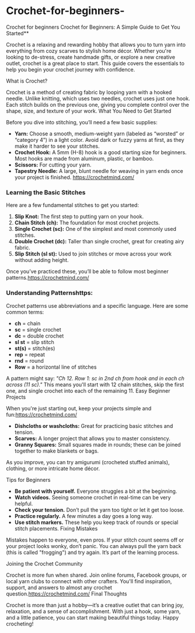 # Crochet-for-beginners-
Crochet for beginners 
Crochet for Beginners: A Simple Guide to Get You Started**

Crochet is a relaxing and rewarding hobby that allows you to turn yarn into everything from cozy scarves to stylish home décor. Whether you're looking to de-stress, create handmade gifts, or explore a new creative outlet, crochet is a great place to start. This guide covers the essentials to help you begin your crochet journey with confidence.

What is Crochet?

Crochet is a method of creating fabric by looping yarn with a hooked needle. Unlike knitting, which uses two needles, crochet uses just one hook. Each stitch builds on the previous one, giving you complete control over the shape, size, and texture of your work.
 What You Need to Get Started

Before you dive into stitching, you’ll need a few basic supplies:

- **Yarn:** Choose a smooth, medium-weight yarn (labeled as “worsted” or “category 4”) in a light color. Avoid dark or fuzzy yarns at first, as they make it harder to see your stitches.
- **Crochet Hook:** A 5mm (H-8) hook is a good starting size for beginners. Most hooks are made from aluminum, plastic, or bamboo.
- **Scissors:** For cutting your yarn.
- **Tapestry Needle:** A large, blunt needle for weaving in yarn ends once your project is finished.
https://crochetmind.com/
### Learning the Basic Stitches

Here are a few fundamental stitches to get you started:

1. **Slip Knot:** The first step to putting yarn on your hook.
2. **Chain Stitch (ch):** The foundation for most crochet projects.
3. **Single Crochet (sc):** One of the simplest and most commonly used stitches.
4. **Double Crochet (dc):** Taller than single crochet, great for creating airy fabric.
5. **Slip Stitch (sl st):** Used to join stitches or move across your work without adding height.

Once you’ve practiced these, you’ll be able to follow most beginner patterns.https://crochetmind.com/

### Understanding Patternshttps: 

Crochet patterns use abbreviations and a specific language. Here are some common terms:

- **ch** = chain
- **sc** = single crochet
- **dc** = double crochet
- **sl st** = slip stitch
- **st(s)** = stitch(es)
- **rep** = repeat
- **rnd** = round
- **Row** = a horizontal line of stitches

A pattern might say: *"Ch 12. Row 1: sc in 2nd ch from hook and in each ch across (11 sc)."* This means you'll start with 12 chain stitches, skip the first one, and single crochet into each of the remaining 11.
 Easy Beginner Projects

When you're just starting out, keep your projects simple and fun:https://crochetmind.com/

- **Dishcloths or washcloths:** Great for practicing basic stitches and tension.
- **Scarves:** A longer project that allows you to master consistency.
- **Granny Squares:** Small squares made in rounds; these can be joined together to make blankets or bags.

As you improve, you can try amigurumi (crocheted stuffed animals), clothing, or more intricate home décor.

Tips for Beginners

- **Be patient with yourself.** Everyone struggles a bit at the beginning.
- **Watch videos.** Seeing someone crochet in real-time can be very helpful.
- **Check your tension.** Don’t pull the yarn too tight or let it get too loose.
- **Practice regularly.** A few minutes a day goes a long way.
- **Use stitch markers.** These help you keep track of rounds or special stitch placements.
Fixing Mistakes

Mistakes happen to everyone, even pros. If your stitch count seems off or your project looks wonky, don’t panic. You can always pull the yarn back (this is called "frogging") and try again. It’s part of the learning process.

Joining the Crochet Community

Crochet is more fun when shared. Join online forums, Facebook groups, or local yarn clubs to connect with other crafters. You'll find inspiration, support, and answers to almost any crochet question.https://crochetmind.com/
Final Thoughts

Crochet is more than just a hobby—it’s a creative outlet that can bring joy, relaxation, and a sense of accomplishment. With just a hook, some yarn, and a little patience, you can start making beautiful things today. Happy crocheting!



